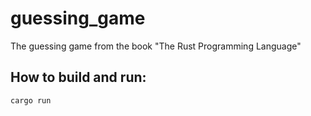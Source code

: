 # guessing_game
The guessing game from the book "The Rust Programming Language"

## How to build and run:

`cargo run`

